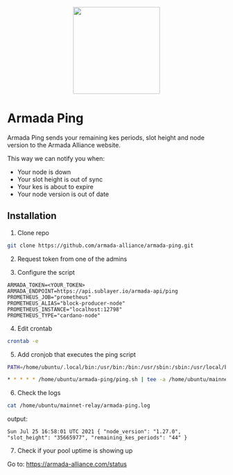 <p align="center"><img width="200px" src="https://armada-alliance.com/ship-420.png"></img></p>

# Armada Ping

Armada Ping sends your remaining kes periods, slot height and node version to the Armada Alliance website.

This way we can notify you when:
- Your node is down
- Your slot height is out of sync
- Your kes is about to expire
- Your node version is out of date

## Installation

1. Clone repo
```bash
git clone https://github.com/armada-alliance/armada-ping.git
```

2. Request token from one of the admins

3. Configure the script
```
ARMADA_TOKEN=<YOUR_TOKEN>
ARMADA_ENDPOINT=https://api.sublayer.io/armada-api/ping
PROMETHEUS_JOB="prometheus"
PROMETHEUS_ALIAS="block-producer-node"
PROMETHEUS_INSTANCE="localhost:12798"
PROMETHEUS_TYPE="cardano-node"
```

4. Edit crontab
```bash
crontab -e
```

5. Add cronjob that executes the ping script
```bash
PATH=/home/ubuntu/.local/bin:/usr/bin:/bin:/usr/sbin:/sbin:/usr/local/bin

* * * * * /home/ubuntu/armada-ping/ping.sh | tee -a /home/ubuntu/mainnet-relay/armada-ping.log
```

6. Check the logs

```bash
cat /home/ubuntu/mainnet-relay/armada-ping.log
```

output:
```
Sun Jul 25 16:58:01 UTC 2021 { "node_version": "1.27.0", "slot_height": "35665977", "remaining_kes_periods": "44" }
```

7. Check if your pool uptime is showing up

Go to: https://armada-alliance.com/status
